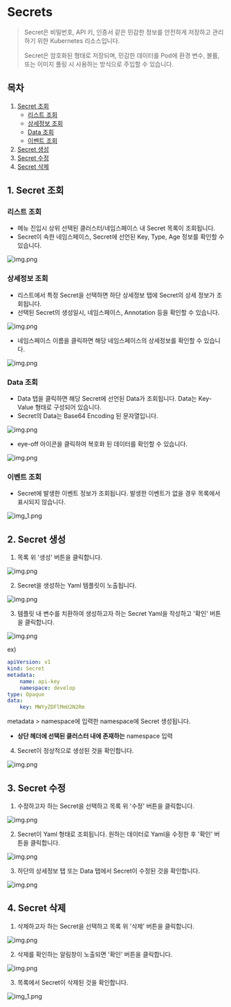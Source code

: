 # Secrets

> Secret은 비밀번호, API 키, 인증서 같은 민감한 정보를 안전하게 저장하고 관리하기 위한 Kubernetes 리소스입니다.
>
> Secret은 암호화된 형태로 저장되며, 민감한 데이터를 Pod에 환경 변수, 볼륨, 또는 이미지 풀링 시 사용하는 방식으로 주입할 수 있습니다.

## 목차

1. [Secret 조회](#1-secret-조회)
   * [리스트 조회](#리스트-조회)
   * [상세정보 조회](#상세정보-조회)
   * [Data 조회](#data-조회)
   * [이벤트 조회](#이벤트-조회)
2. [Secret 생성](#2-secret-생성)
3. [Secret 수정](#3-secret-수정)
4. [Secret 삭제](#4-secret-삭제)

## 1. Secret 조회
### 리스트 조회
* 메뉴 진입시 상위 선택된 클러스터/네임스페이스 내 Secret 목록이 조회됩니다.
* Secret이 속한 네임스페이스, Secret에 선언된 Key, Type, Age 정보를 확인할 수 있습니다.

![img.png](./img/secret_list.png)

### 상세정보 조회
* 리스트에서 특정 Secret을 선택하면 하단 상세정보 탭에 Secret의 상세 정보가 조회됩니다.
* 선택된 Secret의 생성일시, 네임스페이스, Annotation 등을 확인할 수 있습니다.

![img.png](./img/secret_detail.png)

* 네임스페이스 이름을 클릭하면 해당 네임스페이스의 상세정보를 확인할 수 있습니다.

![img.png](./img/secret_drawer.png)

### Data 조회
* Data 탭을 클릭하면 해당 Secret에 선언된 Data가 조회됩니다. Data는 Key-Value 형태로 구성되어 있습니다.
* Secret의 Data는 Base64 Encoding 된 문자열입니다.

![img.png](./img/secret_data.png)

* eye-off 아이콘을 클릭하여 복호화 된 데이터를 확인할 수 있습니다.

![img.png](./img/secret_eyeoff.png)

### 이벤트 조회
* Secret에 발생한 이벤트 정보가 조회됩니다. 발생한 이벤트가 없을 경우 목록에서 표시되지 않습니다.

![img_1.png](./img/secret_event.png)

## 2. Secret 생성
1. 목록 위 '생성' 버튼을 클릭합니다.

![img.png](./img/secret_create.png)

2. Secret을 생성하는 Yaml 템플릿이 노출됩니다.

![img.png](./img/secret_create_template.png)

3. 템플릿 내 변수를 치환하여 생성하고자 하는 Secret Yaml을 작성하고 '확인' 버튼을 클릭합니다.

![img.png](./img/secret_create_yaml.png)

ex)
```yaml
apiVersion: v1
kind: Secret
metadata:
    name: api-key
    namespace: develop
type: Opaque
data:
    key: MWYyZDFlMmU2N2Rm
```
metadata > namespace에 입력한 namespace에 Secret 생성됩니다.

* <strong>상단 헤더에 선택된 클러스터 내에 존재하는</strong> namespace 입력

4. Secret이 정상적으로 생성된 것을 확인합니다.

![img.png](./img/secret_create_result.png)

## 3. Secret 수정
1. 수정하고자 하는 Secret을 선택하고 목록 위 '수정' 버튼을 클릭합니다.

![img.png](./img/secret_update.png)

2. Secret이 Yaml 형태로 조회됩니다. 원하는 데이터로 Yaml을 수정한 후 '확인' 버튼을 클릭합니다.

![img.png](./img/secret_update_yaml.png)

3. 하단의 상세정보 탭 또는 Data 탭에서 Secret이 수정된 것을 확인합니다.

![img.png](./img/secret_update_result.png)

## 4. Secret 삭제
1. 삭제하고자 하는 Secret을 선택하고 목록 위 '삭제' 버튼을 클릭합니다.

![img.png](./img/secret_delete.png)

2. 삭제를 확인하는 알림창이 노출되면 '확인' 버튼을 클릭합니다.

![img.png](./img/secret_delete_check.png)

3. 목록에서 Secret이 삭제된 것을 확인합니다.

![img_1.png](./img/secret_delete_result.png)